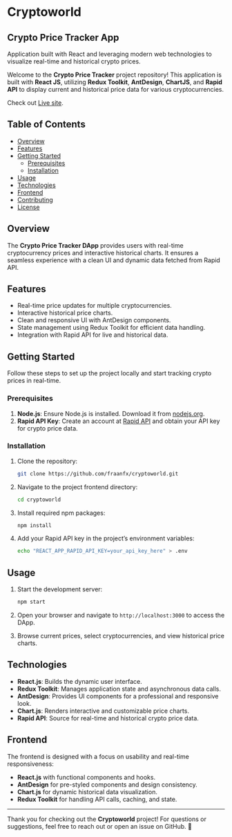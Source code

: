 # Cryptoworld

## Crypto Price Tracker App

Application built with React and leveraging modern web technologies to visualize real-time and historical crypto prices.

Welcome to the **Crypto Price Tracker** project repository! This  application is built with **React JS**, utilizing **Redux Toolkit**, **AntDesign**, **ChartJS**, and **Rapid API** to display current and historical price data for various cryptocurrencies.

Check out [Live site](https://fraanfx-cryptoworld.netlify.app/).

## Table of Contents

- [Overview](#overview)
- [Features](#features)
- [Getting Started](#getting-started)
  - [Prerequisites](#prerequisites)
  - [Installation](#installation)
- [Usage](#usage)
- [Technologies](#technologies)
- [Frontend](#frontend)
- [Contributing](#contributing)
- [License](#license)

## Overview

The **Crypto Price Tracker DApp** provides users with real-time cryptocurrency prices and interactive historical charts. It ensures a seamless experience with a clean UI and dynamic data fetched from Rapid API.

## Features

- Real-time price updates for multiple cryptocurrencies.
- Interactive historical price charts.
- Clean and responsive UI with AntDesign components.
- State management using Redux Toolkit for efficient data handling.
- Integration with Rapid API for live and historical data.

## Getting Started

Follow these steps to set up the project locally and start tracking crypto prices in real-time.

### Prerequisites

1. **Node.js**: Ensure Node.js is installed. Download it from [nodejs.org](https://nodejs.org/).
2. **Rapid API Key**: Create an account at [Rapid API](https://rapidapi.com/) and obtain your API key for crypto price data.

### Installation

1. Clone the repository:

    ```bash
    git clone https://github.com/fraanfx/cryptoworld.git
    ```

2. Navigate to the project frontend directory:

    ```bash
    cd cryptoworld
    ```

3. Install required npm packages:

    ```bash
    npm install
    ```

4. Add your Rapid API key in the project’s environment variables:

    ```bash
    echo "REACT_APP_RAPID_API_KEY=your_api_key_here" > .env
    ```

## Usage

1. Start the development server:

    ```bash
    npm start
    ```

2. Open your browser and navigate to `http://localhost:3000` to access the DApp.

3. Browse current prices, select cryptocurrencies, and view historical price charts.

## Technologies

- **React.js**: Builds the dynamic user interface.
- **Redux Toolkit**: Manages application state and asynchronous data calls.
- **AntDesign**: Provides UI components for a professional and responsive look.
- **Chart.js**: Renders interactive and customizable price charts.
- **Rapid API**: Source for real-time and historical crypto price data.

## Frontend

The frontend is designed with a focus on usability and real-time responsiveness:

- **React.js** with functional components and hooks.
- **AntDesign** for pre-styled components and design consistency.
- **Chart.js** for dynamic historical data visualization.
- **Redux Toolkit** for handling API calls, caching, and state.


---

Thank you for checking out the **Cryptoworld** project! For questions or suggestions, feel free to reach out or open an issue on GitHub. 🚀

